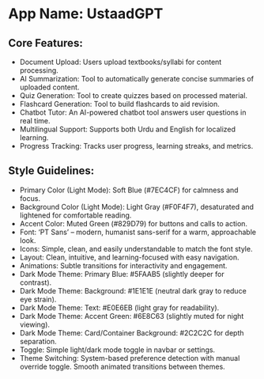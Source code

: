 # **App Name**: UstaadGPT

## Core Features:

- Document Upload: Users upload textbooks/syllabi for content processing.
- AI Summarization: Tool to automatically generate concise summaries of uploaded content.
- Quiz Generation: Tool to create quizzes based on processed material.
- Flashcard Generation: Tool to build flashcards to aid revision.
- Chatbot Tutor: An AI-powered chatbot tool answers user questions in real time.
- Multilingual Support: Supports both Urdu and English for localized learning.
- Progress Tracking: Tracks user progress, learning streaks, and metrics.

## Style Guidelines:

- Primary Color (Light Mode): Soft Blue (#7EC4CF) for calmness and focus.
- Background Color (Light Mode): Light Gray (#F0F4F7), desaturated and lightened for comfortable reading.
- Accent Color: Muted Green (#829D79) for buttons and calls to action.
- Font: ‘PT Sans’ – modern, humanist sans-serif for a warm, approachable look.
- Icons: Simple, clean, and easily understandable to match the font style.
- Layout: Clean, intuitive, and learning-focused with easy navigation.
- Animations: Subtle transitions for interactivity and engagement.
- Dark Mode Theme: Primary Blue: #5FAAB5 (slightly deeper for contrast).
- Dark Mode Theme: Background: #1E1E1E (neutral dark gray to reduce eye strain).
- Dark Mode Theme: Text: #E0E6EB (light gray for readability).
- Dark Mode Theme: Accent Green: #6E8C63 (slightly muted for night viewing).
- Dark Mode Theme: Card/Container Background: #2C2C2C for depth separation.
- Toggle: Simple light/dark mode toggle in navbar or settings.
- Theme Switching: System-based preference detection with manual override toggle. Smooth animated transitions between themes.